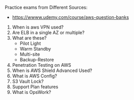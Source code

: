 <!--
// cSpell:ignore
-->

Practice exams from Different Sources:

- https://wwww.udemy.com/course/aws-question-banks



1. When is aws VPN used?
2. Are ELB in a single AZ or multiple?
3. What are these?
   - Pilot Light
    - Warm Standby
    - Multi-site
    - Backup-Restore
4. Penetration Testing on AWS
5. When is AWS Shield Advanced Used?
6. What is AWS Config?
7. S3 Vault Lock?
8. Support Plan features
9. What is OpsWork?